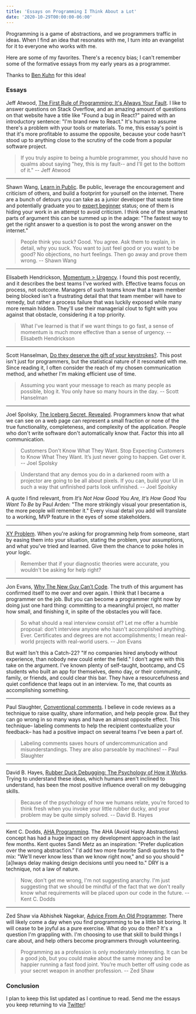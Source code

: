 ```yaml
---
title: 'Essays on Programming I Think About a Lot'
date: '2020-10-29T00:00:00-06:00'
---
```


Programming is a game of abstractions, and we programmers traffic in ideas.
When I find an idea that resonates with me, I turn into an evangelist for it to
everyone who works with me.

Here are some of my favorites. There's a recency bias; I can't remember some of
the formative essays from my early years as a programmer. 

Thanks to [Ben Kuhn](https://www.benkuhn.net/progessays/) for this idea!

### Essays

Jeff Atwood, [The First Rule of Programming: It's Always Your Fault][atwood]. I
like to answer questions on Stack Overflow, and an amazing amount of questions
on that website have a title like "Found a bug in React?" paired with an
introductory sentence: "I'm brand new to React." It's human to assume there's a
problem with your tools or materials. To me, this essay's point is that it's
more profitable to assume the opposite, because your code hasn't stood up to
anything close to the scrutiny of the code from a popular software project.

> If you truly aspire to being a humble programmer, you should have no qualms
about saying "hey, this is my fault-- and I'll get to the bottom of it."
-- Jeff Atwood

---

Shawn Wang, [Learn in Public][lip]. Be public, leverage the encouragement and
criticism of others, and build a footprint for yourself on the internet. There
are a bunch of detours you can take as a junior developer that waste time and
potentially graduate you to [expert beginner][expert-beginner] status; one of
them is hiding your work in an attempt to avoid criticism. I think one of the
smartest parts of argument this can be summed up in the adage: "The fastest way
to get the right answer to a question is to post the wrong answer on the
internet."

> People think you suck? Good. You agree. Ask them to explain, in detail, why
you suck. You want to just feel good or you want to be good? No objections, no
hurt feelings. Then go away and prove them wrong.
-- Shawn Wang

---

Elisabeth Hendrickson, [Momentum >
Urgency](https://testobsessed.com/2020/02/momentum-urgency/). I found this post
recently, and it describes the best teams I've worked with. Effective teams
focus on process, not outcome. Managers of such teams know that a team member
being blocked isn't a frustrating detail that that team member will have to
remedy, but rather a process failure that was luckily exposed while many more
remain hidden. They'll use their managerial clout to fight with you against
that obstacle, considering it a top priority.

> What I've learned is that if we want things to go fast, a sense of momentum
is much more effective than a sense of urgency.
-- Elisabeth Hendrickson

---

Scott Hanselman, [Do they deserve the gift of your
keystrokes?](https://www.hanselman.com/blog/do-they-deserve-the-gift-of-your-keystrokes).
This post isn't just for programmers, but the statistical nature of it
resonated with me. Since reading it, I often consider the reach of my chosen
communication method, and whether I'm making efficient use of time.

> Assuming you want your message to reach as many people as possible, blog it. You only have so many hours in the day.
-- Scott Hanselman

---

Joel Spolsky, [The Iceberg Secret,
Revealed](https://www.joelonsoftware.com/2002/02/13/the-iceberg-secret-revealed/).
Programmers know that what we can see on a web page can represent a small
fraction or none of the true functionality, completeness, and complexity of the
application. People who don't write software don't automatically know that.
Factor this into all communication.

>  Customers Don’t Know What They Want. Stop Expecting Customers to Know What
They Want. It’s just never going to happen. Get over it.
-- Joel Spolsky

> Understand that any demos you do in a darkened room with a projector are
going to be all about pixels. If you can, build your UI in such a way that
unfinished parts look unfinished.
-- Joel Spolsky

A quote I find relevant, from _It’s Not How Good You Are, It’s How Good You
Want To Be_ by Paul Arden: "The more strikingly visual your presentation is,
the more people will remember it." Every visual detail you add will translate
to a working, MVP feature in the eyes of some stakeholders.

---

[XY Problem](http://xyproblem.info/). When you're asking for programming help
from someone, start by easing them into your situation, stating the problem,
your assumptions, and what you've tried and learned. Give them the chance to
poke holes in your logic.

> Remember that if your diagnostic theories were accurate, you wouldn't be asking for help right?

---

Jon Evans, [Why The New Guy Can’t
Code](https://techcrunch.com/2011/05/07/why-the-new-guy-cant-code/). The truth
of this argument has confirmed itself to me over and over again. I think that I
became a programmer on the job. But you can become a programmer right now by
doing just one hard thing: committing to a meaningful project, no matter how
small, and finishing it, in spite of the obstacles you will face.

> So what should a real interview consist of? Let me offer a humble proposal:
don’t interview anyone who hasn't accomplished anything. Ever. Certificates and
degrees are not accomplishments; I mean real-world projects with real-world
users.
-- Jon Evans

But wait! Isn't this a Catch-22? "If no companies hired anybody without
experience, than nobody new could enter the field." I don't agree with this
take on the argument. I've known plenty of self-taught, bootcamp, and CS
students who built an app for themselves, demo day, or their community, family,
or friends, and could clear this bar. They have a resourcefulness and quiet
confidence that leaps out in an interview. To me, that counts as accomplishing
something.

---

Paul Slaughter, [Conventional comments](https://conventionalcomments.org/). I
believe in code reviews as a technique to raise quality, share information, and
help people grow. But they can go wrong in so many ways and have an almost
opposite effect. This technique– labeling comments to help the recipient
contextualize your feedback– has had a positive impact on several teams I've
been a part of.

> Labeling comments saves hours of undercommunication and misunderstandings.
They are also parseable by machines!
-- Paul Slaughter

---

David B. Hayes, [Rubber Duck Debugging: The Psychology of How it
Works](https://www.thoughtfulcode.com/rubber-duck-debugging-psychology/).
Trying to understand these ideas, which humans aren't inclined to understand,
has been the most positive influence overall on my debugging skills.

> Because of the psychology of how we humans relate, you’re forced to think
fresh when you invoke your little rubber ducky, and your problem may be quite
simply solved.
-- David B. Hayes

---

Kent C. Dodds, [AHA Programming](https://kentcdodds.com/blog/aha-programming).
The AHA (Avoid Hasty Abstractions) concept has had a huge impact on my
development approach in the last few months. Kent quotes Sandi Metz as an
inspiration: "Prefer duplication over the wrong abstraction." I'd add two more
favorite Sandi quotes to the mix: "We'll never know less than we know right
now," and so you should "[a]lways delay making design decisions until you need
to." DRY is a technique, not a law of nature.

> Now, don't get me wrong, I'm not suggesting anarchy. I'm just suggesting that
we should be mindful of the fact that we don't really know what requirements
will be placed upon our code in the future.
-- Kent C. Dodds

---

Zed Shaw via Abhishek Nagekar, [Advice From An Old Programmer][zed]. There will
likely come a day when you find programming to be a little bit boring. It will
cease to be joyful as a pure exercise. What do you do then? It's a question I'm
grappling with. I'm choosing to use that skill to build things I care about,
and help others become programmers through volunteering.

> Programming as a profession is only moderately interesting. It can be a good
job, but you could make about the same money and be happier running a fast food
joint. You’re much better off using code as your secret weapon in another
profession.
-- Zed Shaw

<!-- TODO -->
<!-- Dan McKinley, [Choose Boring Technology](https://mcfunley.com/choose-boring-technology) -->

### Conclusion

I plan to keep this list updated as I continue to read. Send me the essays you
keep returning to via [Twitter][twitter]!

[atwood]: https://blog.codinghorror.com/the-first-rule-of-programming-its-always-your-fault/
[expert-beginner]: https://daedtech.com/how-developers-stop-learning-rise-of-the-expert-beginner/
[lip]: https://www.swyx.io/writing/learn-in-public/
[twitter]: https://twitter.com/jwworth
[zed]: https://www.nagekar.com/2018/06/advice-from-an-old-programmer-zed-shaw.html
